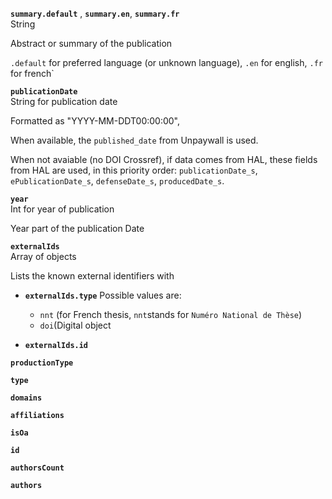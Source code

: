 **`summary.default`** , **`summary.en`**, **`summary.fr`**  
String

Abstract or summary of the publication 

`.default` for preferred language (or unknown language), `.en` for english, `.fr` for french`


**`publicationDate`**  
String for publication date

Formatted as "YYYY-MM-DDT00:00:00",

When available, the `published_date` from Unpaywall is used.

When not avaiable (no DOI Crossref), if data comes from HAL, these fields from HAL are used, in this priority order: `publicationDate_s`, `ePublicationDate_s`, `defenseDate_s`, `producedDate_s`.


**`year`**  
Int for year of publication

Year part of the publication Date


**`externalIds`**  
Array of objects

Lists the known external identifiers with 

 - **`externalIds.type`**  Possible values are:
	 - `nnt` (for French thesis, `nnt`stands for `Numéro National de Thèse`)
	 - `doi`(Digital object

 -  **`externalIds.id`**  


**`productionType`**  


**`type`**  


**`domains`**  


**`affiliations`**  


**`isOa`**  


**`id`**  


**`authorsCount`**  


**`authors`**  


